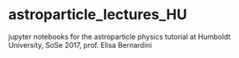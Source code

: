 # astroparticle_lectures_HU
jupyter notebooks for the astroparticle physics tutorial at Humboldt University, SoSe 2017, prof. Elisa Bernardini
